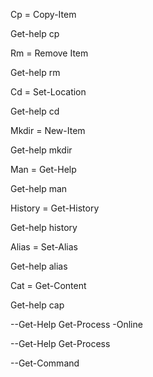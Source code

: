 Cp = Copy-Item

Get-help cp

Rm = Remove Item

Get-help rm

Cd = Set-Location

Get-help cd

Mkdir = New-Item

Get-help mkdir

Man = Get-Help

Get-help man

History = Get-History

Get-help history

Alias = Set-Alias

Get-help alias

Cat = Get-Content

Get-help cap



--Get-Help Get-Process -Online

--Get-Help Get-Process

--Get-Command
